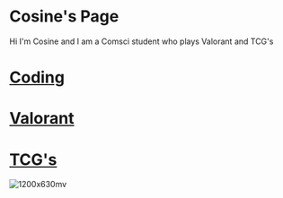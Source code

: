 # Cosine's Page

Hi I'm Cosine and I am a Comsci student who plays Valorant and TCG's

# [Coding](https://sineontan.github.io/Coding)

# [Valorant](https://sineontan.github.io/Valorant)

# [TCG's](https://sineontan.github.io/TCG)

![1200x630mv](https://github.com/user-attachments/assets/18aa02cc-653f-4ba9-97a9-6cdeab78a3fc)


